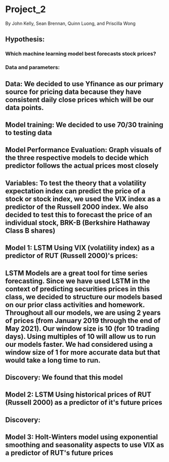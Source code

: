 # Project_2
By John Kelly, Sean Brennan, Quinn Luong, and Priscilla Wong
## Hypothesis:
### Which machine learning model best forecasts stock prices?

### Data and parameters:
## Data: We decided to use Yfinance as our primary source for pricing data because they have consistent daily close prices which will be our data points.
## Model training: We decided to use 70/30 training to testing data
## Model Performance Evaluation: Graph visuals of the three respective models to decide which predictor follows the actual prices most closely
## Variables: To test the theory that a volatility expectation index can predict the price of a stock or stock index, we used the VIX index as a predictor of the Russell 2000 index. We also decided to test this to forecast the price of an individual stock, BRK-B (Berkshire Hathaway Class B shares)

## Model 1: LSTM Using VIX (volatility index) as a predictor of RUT (Russell 2000)'s prices:
## LSTM Models are a great tool for time series forecasting. Since we have used LSTM in the context of predicting securities prices in this class, we decided to structure our models based on our prior class activities and homework. Throughout all our models, we are using 2 years of prices (from January 2019 through the end of May 2021). Our window size is 10 (for 10 trading days). Using multiples of 10 will allow us to run our models faster. We had considered using a window size of 1 for more accurate data but that would take a long time to run.
## Discovery: We found that this model

## Model 2: LSTM Using historical prices of RUT (Russell 2000) as a predictor of it's future prices
## Discovery: 

## Model 3: Holt-Winters model using exponential smoothing and seasonality aspects to use VIX as a predictor of RUT's future prices
